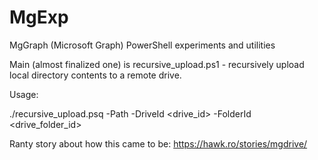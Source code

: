 # MgExp
MgGraph (Microsoft Graph) PowerShell experiments and utilities

Main (almost finalized one) is recursive\_upload.ps1 - recursively upload local directory contents to a remote drive.

Usage:

  ./recursive\_upload.psq -Path <localpath> -DriveId <drive_id> -FolderId <drive_folder_id>

Ranty story about how this came to be: https://hawk.ro/stories/mgdrive/
